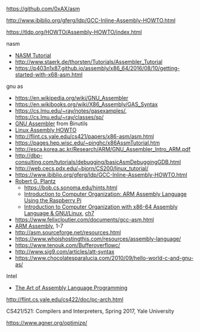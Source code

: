 https://github.com/0xAX/asm

http://www.ibiblio.org/gferg/ldp/GCC-Inline-Assembly-HOWTO.html

https://tldp.org/HOWTO/Assembly-HOWTO/index.html

nasm
- [NASM Tutorial](https://www.tutorialspoint.com/assembly_programming)
- http://www.staerk.de/thorsten/Tutorials/Assembler_Tutorial
- https://p403n1x87.github.io/assembly/x86_64/2016/08/10/getting-started-with-x68-asm.html

gnu as
- https://en.wikipedia.org/wiki/GNU_Assembler
- https://en.wikibooks.org/wiki/X86_Assembly/GAS_Syntax
- https://cs.lmu.edu/~ray/notes/gasexamples/, https://cs.lmu.edu/~ray/classes/sp/
- [GNU Assembler](https://sourceware.org/binutils/docs-2.35/as/) from Binutils
- [Linux Assembly HOWTO](https://tldp.org/HOWTO/html_single/Assembly-HOWTO/)
- http://flint.cs.yale.edu/cs421/papers/x86-asm/asm.html
- https://pages.hep.wisc.edu/~pinghc/x86AssmTutorial.htm
- http://esca.korea.ac.kr/Research/ARM/GNU_Assembler_Intro_ARM.pdf
- http://dbp-consulting.com/tutorials/debugging/basicAsmDebuggingGDB.html
- http://web.cecs.pdx.edu/~bjorn/CS200/linux_tutorial/
- https://www.ibiblio.org/gferg/ldp/GCC-Inline-Assembly-HOWTO.html
- [Robert G. Plantz](https://bob.cs.sonoma.edu/)
  - https://bob.cs.sonoma.edu/hints.html
  - [Introduction to Computer Organization: ARM Assembly Language Using the Raspberry Pi](http://bob.cs.sonoma.edu/IntroCompOrg-RPi)
  - [Introduction to Computer Organization with x86-64 Assembly Language & GNU/Linux](https://bob.cs.sonoma.edu/IntroCompOrg-x64/book.html), [ch7](https://bob.cs.sonoma.edu/IntroCompOrg-x64/bookch7.html)
- https://www.felixcloutier.com/documents/gcc-asm.html
- [ARM Assembly](https://azeria-labs.com/writing-arm-assembly-part-1/), 1-7
- http://asm.sourceforge.net/resources.html
- https://www.whoishostingthis.com/resources/assembly-language/
- https://www.tenouk.com/Bufferoverflowc/
- http://www.sig9.com/articles/att-syntax
- https://www.chocolatesparalucia.com/2010/09/hello-world-c-and-gnu-as/

Intel
- [The Art of Assembly Language Programming](http://flint.cs.yale.edu/cs421/papers/art-of-asm/pdf/)

http://flint.cs.yale.edu/cs422/doc/pc-arch.html

CS421/521: Compilers and Interpreters, Spring 2017, Yale University

https://www.agner.org/optimize/
